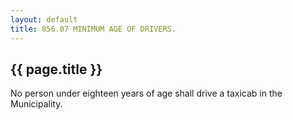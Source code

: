 ```yaml
---
layout: default 
title: 856.07 MINIMUM AGE OF DRIVERS.
---
```


{{ page.title }}
----------------

No person under eighteen years of age shall drive a taxicab in the
Municipality.
